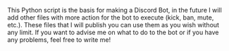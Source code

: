 This Python script is the basis for making a Discord Bot, in the future I will add other files with more action for the bot to execute (kick, ban, mute, etc.).
These files that I will publish you can use them as you wish without any limit. If you want to advise me on what to do to the bot or if you have any problems, feel free to write me!
